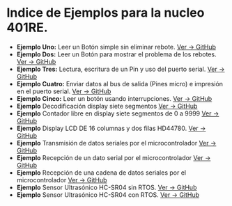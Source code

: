 # **Indice de Ejemplos para la nucleo 401RE.**
* **Ejemplo Uno:** Leer un Botón simple sin eliminar rebote. [Ver -> GitHub](https://github.com/crelec/EjemploBoton1)
* **Ejemplo Dos:** Leer un Botón para mostrar el problema de los rebotes. [Ver -> GitHub](https://github.com/crelec/EjemploBoton2)
* **Ejemplo Tres:** Lectura, escritura de un Pin y uso del puerto serial. [Ver -> GitHub](https://github.com/crelec/EjemploBoton4)
* **Ejemplo Cuatro:** Enviar datos al bus de salida (Pines micro) e impresión en el puerto serial. [Ver -> GitHub](https://github.com/crelec/EjemploBoton5)
* **Ejemplo Cinco:** Leer un botón usando interrupciones. [Ver -> GitHub](https://github.com/crelec/EjemploBoton3)
* **Ejemplo** Decodificación display siete segmentos [Ver -> GitHub](https://github.com/crelec/EjemploDisplay7_1)
* **Ejemplo** Contador libre en display siete segmentos de 0 a 9999 [Ver -> GitHub](https://github.com/crelec/EjemploDisplay7Mux)
* **Ejemplo** Display LCD DE 16 columnas y dos filas HD44780. [Ver -> GitHub](https://github.com/crelec/LCD_Base)
* **Ejemplo** Transmisión de datos seriales por el microcontrolador [Ver -> GitHub](https://github.com/crelec/EjemploPuertoSerial_TX)
* **Ejemplo** Recepción de un dato serial por el microcontrolador [Ver -> GitHub](https://github.com/crelec/EjemploPuertoSerial_RX)
* **Ejemplo** Recepción de una cadena de datos seriales por el microcontrolador [Ver -> GitHub](https://github.com/crelec/EjemploPuertoSerial_RX_V1)
* **Ejemplo** Sensor Ultrasónico HC-SR04 sin RTOS. [Ver -> GitHub](https://github.com/crelec/EjemploUltrasonicoHCSR-V0)
* **Ejemplo** Sensor Ultrasónico HC-SR04 con RTOS. [Ver -> GitHub](https://github.com/crelec/EjemploUltrasonicoHCSR-V1)

